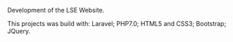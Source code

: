 Development of the LSE Website.

This projects was build with:
  Laravel;
  PHP7.0;
  HTML5 and CSS3;
  Bootstrap;
  JQuery.
